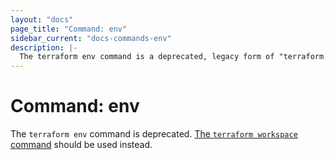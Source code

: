 ```yaml
---
layout: "docs"
page_title: "Command: env"
sidebar_current: "docs-commands-env"
description: |-
  The terraform env command is a deprecated, legacy form of "terraform workspace".
---
```


# Command: env

The `terraform env` command is deprecated.
[The `terraform workspace` command](/docs/commands/workspace/)
should be used instead.
